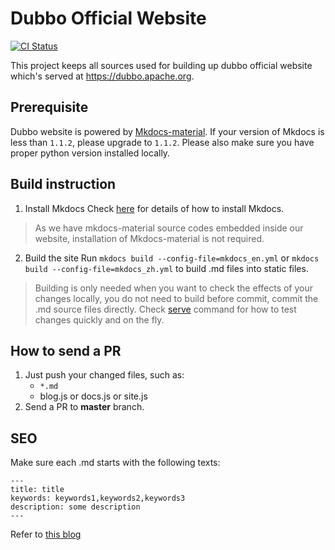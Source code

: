 # Dubbo Official Website

[![CI Status](https://github.com/apache/dubbo-website/workflows/CI/badge.svg?branch=master)](https://github.com/apache/dubbo-website/actions)

This project keeps all sources used for building up dubbo official website which's served at https://dubbo.apache.org.

## Prerequisite

Dubbo website is powered by [Mkdocs-material](https://github.com/squidfunk/mkdocs-material).
If your version of Mkdocs is less than `1.1.2`, please upgrade to `1.1.2`.
Please also make sure you have proper python version installed locally.

## Build instruction
1. Install Mkdocs
Check [here](https://www.mkdocs.org/) for details of how to install Mkdocs.
> As we have mkdocs-material source codes embedded inside our website, installation of Mkdocs-material is not required. 

2. Build the site
Run `mkdocs build --config-file=mkdocs_en.yml` or `mkdocs build --config-file=mkdocs_zh.yml` to build .md files into static files.
> Building is only needed when you want to check the effects of your changes locally, you do not need to build before commit,
> commit the .md source files directly. Check [serve](https://www.mkdocs.org/) command for how to test changes quickly and on the fly.

## How to send a PR
1. Just push your changed files, such as:
    * `*.md`
	* blog.js or docs.js or site.js
2. Send a PR to **master** branch.

## SEO

Make sure each .md starts with the following texts:

```
---
title: title
keywords: keywords1,keywords2,keywords3
description: some description
---
```

Refer to [this blog](blog/zh-cn/how-to-involve-dubbo-community.md)
